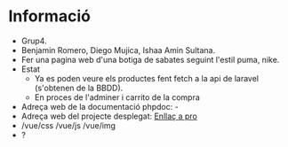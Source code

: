 # Informació

* Grup4.
* Benjamin Romero, Diego Mujica, Ishaa Amin Sultana.
* Fer una pagina web d'una botiga de sabates seguint l'estil puma, nike.
* Estat
  * Ya es poden veure els productes fent fetch a la api de laravel (s'obtenen de la BBDD).
  * En proces de l'adminer i carrito de la compra
* Adreça web de la documentació phpdoc: -
* Adreça web del projecte desplegat: [Enllaç a pro](http://tr1g4.daw.inspedralbes.cat/)
* /vue/css /vue/js /vue/img
* ?
